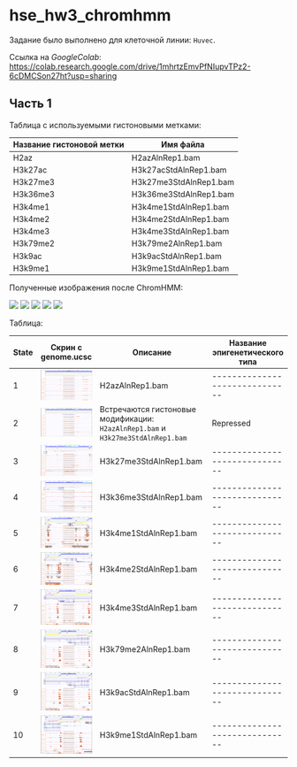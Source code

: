 # hse_hw3_chromhmm

Задание было выполнено для клеточной линии: `Huvec`.

Ссылка на *GoogleColab*: https://colab.research.google.com/drive/1mhrtzEmvPfNIupvTPz2-6cDMCSon27ht?usp=sharing

## Часть 1

Таблица с используемыми гистоновыми метками:

| Название гистоновой метки | Имя файла |
| ------- | ----------- |
| H2az	| H2azAlnRep1.bam	|
| H3k27ac |	H3k27acStdAlnRep1.bam	|
|	H3k27me3 |	H3k27me3StdAlnRep1.bam  |
|	H3k36me3 |	H3k36me3StdAlnRep1.bam  |
|	H3k4me1 |	H3k4me1StdAlnRep1.bam	|
|	H3k4me2 |	H3k4me2StdAlnRep1.bam	|
|	H3k4me3 |	H3k4me3StdAlnRep1.bam	|
|	H3k79me2 |	H3k79me2AlnRep1.bam	|
| H3k9ac |	H3k9acStdAlnRep1.bam	|
| H3k9me1 |	H3k9me1StdAlnRep1.bam	|

Полученные изображения после ChromHMM:


<p float="left">
  <img src="/ChromHMM_output/emissions_10.png" width="330" />
  <img src="/ChromHMM_output/transitions_10.png" width="330" />
  <img src="/ChromHMM_output/Huvec_10_overlap.png" width="330" />
  <img src="/ChromHMM_output/Huvec_10_RefSeqTSS_neighborhood.png" width="400" />
  <img src="/ChromHMM_output/Huvec_10_RefSeqTES_neighborhood.png" width="400" />
</p>

Таблица:


| State | Скрин с genome.ucsc                      | Описание                             | Название эпигенетического типа |
| ----- | ---------------------------------------- | ------------------------------------ | ------------------------------ |
|   1   | <img src="/pic/1_bio.png" width="100" /> | H2azAlnRep1.bam	                    | ------------------------------ |
|   2   | <img src="/pic/2_bio.png" width="100" /> | Встречаются гистоновые модификации: `H2azAlnRep1.bam` и `H3k27me3StdAlnRep1.bam`| Repressed |
|   3   |	<img src="/pic/3_bio.png" width="100" /> |	H3k27me3StdAlnRep1.bam              | ------------------------------ |
|   4   |	<img src="/pic/4_bio.png" width="100" /> |	H3k36me3StdAlnRep1.bam              | ------------------------------ |
|   5   |	<img src="/pic/5_bio.png" width="100" /> |	H3k4me1StdAlnRep1.bam	              | ------------------------------ |
|   6   |	<img src="/pic/6_bio.png" width="100" /> |	H3k4me2StdAlnRep1.bam	              | ------------------------------ |
|   7   |	<img src="/pic/7_bio.png" width="100" /> |	H3k4me3StdAlnRep1.bam	              | ------------------------------ |
|   8   |	<img src="/pic/8_bio.png" width="100" /> |	H3k79me2AlnRep1.bam	                | ------------------------------ |
|   9   | <img src="/pic/9_bio.png" width="100" /> |	H3k9acStdAlnRep1.bam	              | ------------------------------ |
|   10  | <img src="/pic/10_bio.png" width="100" />|	H3k9me1StdAlnRep1.bam	              | ------------------------------ |
